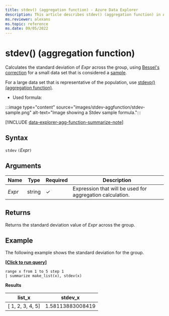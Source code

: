 ```yaml
---
title: stdev() (aggregation function) - Azure Data Explorer
description: This article describes stdev() (aggregation function) in Azure Data Explorer.
ms.reviewer: alexans
ms.topic: reference
ms.date: 09/05/2022
---
```

# stdev() (aggregation function)

Calculates the standard deviation of *Expr* across the group, using [Bessel's correction](https://en.wikipedia.org/wiki/Bessel's_correction) for a small data set that is considered a [sample](https://en.wikipedia.org/wiki/Sample_%28statistics%29).

For a large data set that is representative of the population, use [stdevp() (aggregation function)](stdevp-aggfunction.md).

* Used formula:

:::image type="content" source="images/stdev-aggfunction/stdev-sample.png" alt-text="Image showing a Stdev sample formula.":::

[!INCLUDE [data-explorer-agg-function-summarize-note](../../includes/data-explorer-agg-function-summarize-note.md)]

## Syntax

`stdev` `(`*Expr*`)`

## Arguments

| Name | Type | Required | Description |
|--|--|--|--|
| *Expr* | string | &check; | Expression that will be used for aggregation calculation. |

## Returns

Returns the standard deviation value of *Expr* across the group.

## Example

The following example shows the standard deviation for the group.

**\[**[**Click to run query**](https://dataexplorer.azure.com/clusters/help/databases/Samples?query=H4sIAAAAAAAAAytKzEtPVahQSCvKz1UwVCjJVzBVKC5JLVAw5KpRKC7NzU0syqxKVchNzE6Nz8ksLtGo0NQBKkhJLQOyAG3qbWE9AAAA)**\]**

```kusto
range x from 1 to 5 step 1
| summarize make_list(x), stdev(x)
```

**Results**

|list_x|stdev_x|
|---|---|
|[ 1, 2, 3, 4, 5]|1.58113883008419|

